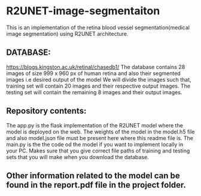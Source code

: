 # R2UNET-image-segmentaiton
This is an implementation of the retina blood vessel segmentation(medical image segmentation) using R2UNET architecture.

## DATABASE:
https://blogs.kingston.ac.uk/retinal/chasedb1/
The database contains 28 images of size 999 x 960 px of human retina and also their segmented images i.e desired output of the model
We will divide the images such that, training set will contain 20 images and their respective output images. The testing set will contain the remaining 8 images and their output images.

## Repository contents:
The app.py is the flask implementation of the R2UNET model where the model is deployed on the web.
The weights of the model in the model.h5 file and also model.json file must be present here where this readme file is.
The main.py is the the code od the model if you want to implement locally in your PC.
Makes sure that you give correct file paths of training and testing sets that you will make when you download the database.

## Other information related to the model can be found in the report.pdf file in the project folder.
